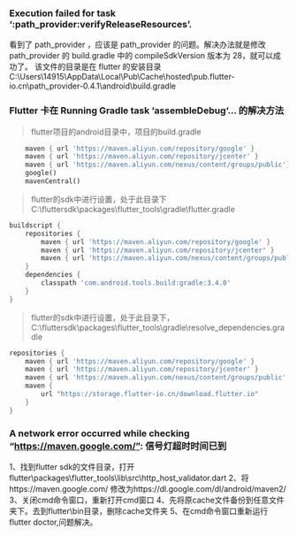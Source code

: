 <!--
 * @Author: 18855190718 1491579574@qq.com
 * @Date: 2023-03-09 19:36:59
 * @LastEditors: 18855190718 1491579574@qq.com
 * @LastEditTime: 2023-06-18 15:55:24
 * @FilePath: \study_bug\错误解决方案\path_provider.md
 * @Description: Email:1491579574@qq.com
 * QQ:1491579574
 * Copyright (c) 2023 by ${git_name_email}, All Rights Reserved. 
-->
### Execution failed for task ‘:path_provider:verifyReleaseResources’.
看到了 path_provider ，应该是 path_provider 的问题。解决办法就是修改 path_provider 的 build.gradle 中的 compileSdkVersion 版本为 28，就可以成功了。
该文件的目录是在 flutter 的安装目录 C:\Users\14915\AppData\Local\Pub\Cache\hosted\pub.flutter-io.cn\path_provider-0.4.1\android\build.gradle

### Flutter 卡在 Running Gradle task ‘assembleDebug‘... 的解决方法
> flutter项目的android目录中，项目的build.gradle
```dart
    maven { url 'https://maven.aliyun.com/repository/google' }
    maven { url 'https://maven.aliyun.com/repository/jcenter' }
    maven { url 'https://maven.aliyun.com/nexus/content/groups/public'}
    google()
    mavenCentral()
```

> flutter的sdk中进行设置，处于此目录下C:\fluttersdk\packages\flutter_tools\gradle\flutter.gradle
```dart
buildscript {
    repositories {
        maven { url 'https://maven.aliyun.com/repository/google' }
        maven { url 'https://maven.aliyun.com/repository/jcenter' }
        maven { url 'https://maven.aliyun.com/nexus/content/groups/public' }
    }
    dependencies {
        classpath 'com.android.tools.build:gradle:3.4.0'
    }
}
```

> flutter的sdk中进行设置，处于此目录下，C:\fluttersdk\packages\flutter_tools\gradle\resolve_dependencies.gradle
```dart
repositories {
    maven { url 'https://maven.aliyun.com/repository/google' }
    maven { url 'https://maven.aliyun.com/repository/jcenter' }
    maven { url 'https://maven.aliyun.com/nexus/content/groups/public' }
    maven {
        url "https://storage.flutter-io.cn/download.flutter.io"
    }
}
```

### A network error occurred while checking “https://maven.google.com/”: 信号灯超时时间已到
1、找到flutter sdk的文件目录，打开flutter\packages\flutter_tools\lib\src\http_host_validator.dart
2、将https://maven.google.com/ 修改为https://dl.google.com/dl/android/maven2/
3、关闭cmd命令窗口，重新打开cmd窗口
4、先将原cache文件备份到任意文件夹下。去到flutter\bin目录，删除cache文件夹
5、在cmd命令窗口重新运行flutter doctor,问题解决。
